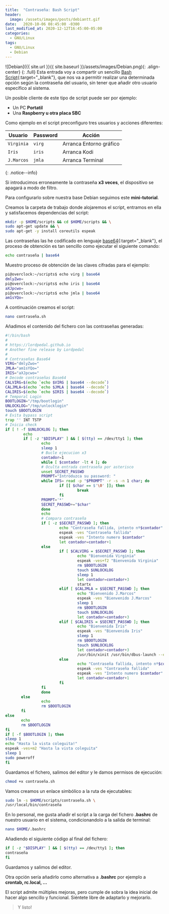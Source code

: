 ```yaml
---
title:  "Contraseña: Bash Script"
header:
  image: /assets/images/posts/debiantt.gif
date:   2020-10-06 08:45:00 -0300
last_modified_at: 2020-12-12T16:45:00-05:00
categories:
  - GNU/Linux
tags:
  - GNU/Linux
  - Debian
---
```


![Debian]({{ site.url }}{{ site.baseurl }}/assets/images/Debian.png){: .align-center}
{: .full}
Esta entrada voy a compartir un sencillo [Bash Script](https://es.wikipedia.org/wiki/Bash){:target="_blank"}, que nos va a permitir realizar una determinada opción según la contraseña del usuario, sin tener que añadir otro usuario específico al sistema.

Un posible cliente de este tipo de script puede ser por ejemplo:

- Un PC **Portatil**
- Una **Raspberry u otra placa SBC**

Como ejemplo en el script preconfiguro tres usuarios y acciones diferentes:

| Usuario | Password | Acción |
| ------ | ------ | ------ |
| `Virginia` | `virg` | Arranca Entorno gráfico |
| `Iris` | `iris` | Arranca Kodi |
| `J.Marcos` | `jmla` | Arranca Terminal |
{: .notice--info}

Si introducimos erroneamente la contraseña **x3 veces**, el dispositivo se apagará a modo de filtro.

Para configurarlo sobre nuestra base Debian seguimos este **mini-tutorial**. 

Creamos la carpeta de trabajo donde alojaremos el script, entramos en ella y satisfacemos dependencias del script:

```bash
mkdir -p $HOME/scripts && cd $HOME/scripts && \
sudo apt-get update && \
sudo apt-get -y install coreutils espeak
```

Las contraseñas las he codificado en lenguaje [base64](https://es.wikipedia.org/wiki/Base64){:target="_blank"}, el proceso de obtención es tan sencillo como ejecutar el siguiente comando:

```bash
echo contraseña | base64
```

Muestro proceso de obtención de las claves cifradas para el ejemplo:

```bash
pi@overclock:~/scripts$ echo virg | base64
dmlyZwo=
pi@overclock:~/scripts$ echo iris | base64
aXJpcwo=
pi@overclock:~/scripts$ echo jmla | base64
am1sYQo=
```

A continuación creamos el script:

```bash
nano contraseña.sh
```

Añadimos el contenido del fichero con las contraseñas generadas:

```bash
#!/bin/bash
#
# https://lordpedal.github.io
# Another fine release by Lordpedal
#
# Contraseñas Base64
VIRG="dmlyZwo="
JMLA="am1sYQo="
IRIS="aXJpcwo="
# Decode contraseñas Base64
CALVIRG=$(echo `echo $VIRG | base64 --decode`)
CALJMLA=$(echo `echo $JMLA | base64 --decode`)
CALIRIS=$(echo `echo $IRIS | base64 --decode`)
# Temporal Login
BOOTLOGIN="/tmp/bootlogin"
UNLOCKLOG="/tmp/unlocklogin"
touch $BOOTLOGIN
# Evita bypass script
trap '' INT TSTP
# Inicia check
if [ ! -f $UNLOCKLOG ]; then
        echo
        if [ -z "$DISPLAY" ] && [ $(tty) == /dev/tty1 ]; then
                echo
                sleep 1
                # Bucle ejecucion x3
                contador=1
                while [ $contador -lt 4 ]; do
                # Oculta entrada contraseña por asterisco
                unset SECRET_PASSWD
                PROMPT="Introduzca su password: "
                while IFS= read -p "$PROMPT" -r -s -n 1 char; do
                        if [[ $char == $'\0' ]]; then
                                break
                        fi
                PROMPT='*'
                SECRET_PASSWD+="$char"
                done
                echo
                # Compara contraseña
                if [ -z $SECRET_PASSWD ]; then
                        echo "Contraseña fallida, intento nº$contador"
                        espeak -ves "Contraseña fallida"
                        espeak -ves "Intento numero $contador"
                        let contador=contador+1
                else
                        if [ $CALVIRG = $SECRET_PASSWD ]; then
                                echo "Bienvenida Virginia"
                                espeak -ves+f2 "Bienvenida Virginia"
                                rm $BOOTLOGIN
                                touch $UNLOCKLOG
                                sleep 1
                                let contador=contador+3
                                startx
                        elif [ $CALJMLA = $SECRET_PASSWD ]; then
                                echo "Bienvenido J.Marcos"
                                espeak -ves "Bienvenido J.Marcos"
                                sleep 1
                                rm $BOOTLOGIN
                                touch $UNLOCKLOG
                                let contador=contador+3
                        elif [ $CALIRIS = $SECRET_PASSWD ]; then
                                echo "Bienvenida Iris"
                                espeak -ves "Bienvenida Iris"
                                sleep 1
                                rm $BOOTLOGIN
                                touch $UNLOCKLOG
                                let contador=contador+3
                                /usr/bin/xinit /usr/bin/dbus-launch --exit-with-session /usr/bin/kodi-standalone -- :0 -nolisten tcp vt7
                        else
                                echo "Contraseña fallida, intento nº$contador"
                                espeak -ves "Contraseña fallida"
                                espeak -ves "Intento numero $contador"
                                let contador=contador+1
                        fi
                fi
                done
       else
                echo
                rm $BOOTLOGIN
       fi
else
       echo
       rm $BOOTLOGIN
fi
if [ -f $BOOTLOGIN ]; then
sleep 1
echo "Hasta la vista coleguita!"
espeak -ves+m2 "Hasta la vista coleguita"
sleep 1
sudo poweroff
fi
```

Guardamos el fichero, salimos del editor y le damos permisos de ejecución:

```bash
chmod +x contraseña.sh
```

Vamos creamos un enlace simbólico a la ruta de ejecutables:

```bash
sudo ln -s $HOME/scripts/contraseña.sh \
/usr/local/bin/contraseña
```

En lo personal, me gusta añadir el script a la carga del fichero **.bashrc** de nuestro usuario en el sistema, condicionandolo a la salida de terminal:

```bash
nano $HOME/.bashrc
```

Añadiendo el siguiente código al final del fichero:

```bash
if [ -z "$DISPLAY" ] && [ $(tty) == /dev/tty1 ]; then
contraseña
fi
```

Guardamos y salimos del editor.

Otra opción sería añadirlo como alternativa a **.bashrc** por ejemplo a **crontab, rc.local, ...**

El script admite múltiples mejoras, pero cumple de sobra la idea inicial de hacer algo sencillo y funcional. Siéntete libre de adaptarlo y mejorarlo.

> Y listo!

